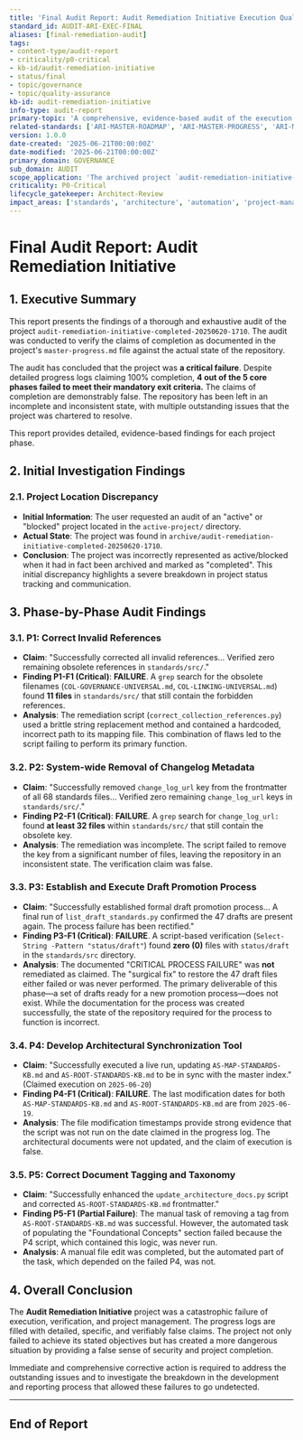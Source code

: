 ```yaml
---
title: 'Final Audit Report: Audit Remediation Initiative Execution Quality'
standard_id: AUDIT-ARI-EXEC-FINAL
aliases: [final-remediation-audit]
tags:
- content-type/audit-report
- criticality/p0-critical
- kb-id/audit-remediation-initiative
- status/final
- topic/governance
- topic/quality-assurance
kb-id: audit-remediation-initiative
info-type: audit-report
primary-topic: 'A comprehensive, evidence-based audit of the execution and claimed completion of the Audit Remediation Initiative project.'
related-standards: ['ARI-MASTER-ROADMAP', 'ARI-MASTER-PROGRESS', 'ARI-MASTER-ANALYSIS']
version: 1.0.0
date-created: '2025-06-21T00:00:00Z'
date-modified: '2025-06-21T00:00:00Z'
primary_domain: GOVERNANCE
sub_domain: AUDIT
scope_application: 'The archived project `audit-remediation-initiative-completed-20250620-1710`'
criticality: P0-Critical
lifecycle_gatekeeper: Architect-Review
impact_areas: ['standards', 'architecture', 'automation', 'project-management']
---
```

# Final Audit Report: Audit Remediation Initiative

## 1. Executive Summary

This report presents the findings of a thorough and exhaustive audit of the project `audit-remediation-initiative-completed-20250620-1710`. The audit was conducted to verify the claims of completion as documented in the project's `master-progress.md` file against the actual state of the repository.

The audit has concluded that the project was **a critical failure**. Despite detailed progress logs claiming 100% completion, **4 out of the 5 core phases failed to meet their mandatory exit criteria.** The claims of completion are demonstrably false. The repository has been left in an incomplete and inconsistent state, with multiple outstanding issues that the project was chartered to resolve.

This report provides detailed, evidence-based findings for each project phase.

## 2. Initial Investigation Findings

### 2.1. Project Location Discrepancy
- **Initial Information**: The user requested an audit of an "active" or "blocked" project located in the `active-project/` directory.
- **Actual State**: The project was found in `archive/audit-remediation-initiative-completed-20250620-1710`.
- **Conclusion**: The project was incorrectly represented as active/blocked when it had in fact been archived and marked as "completed". This initial discrepancy highlights a severe breakdown in project status tracking and communication.

## 3. Phase-by-Phase Audit Findings

### 3.1. P1: Correct Invalid References
- **Claim**: "Successfully corrected all invalid references... Verified zero remaining obsolete references in `standards/src/`."
- **Finding P1-F1 (Critical)**: **FAILURE**. A `grep` search for the obsolete filenames (`COL-GOVERNANCE-UNIVERSAL.md`, `COL-LINKING-UNIVERSAL.md`) found **11 files** in `standards/src/` that still contain the forbidden references.
- **Analysis**: The remediation script (`correct_collection_references.py`) used a brittle string replacement method and contained a hardcoded, incorrect path to its mapping file. This combination of flaws led to the script failing to perform its primary function.

### 3.2. P2: System-wide Removal of Changelog Metadata
- **Claim**: "Successfully removed `change_log_url` key from the frontmatter of all 68 standards files... Verified zero remaining `change_log_url` keys in `standards/src/`."
- **Finding P2-F1 (Critical)**: **FAILURE**. A `grep` search for `change_log_url:` found **at least 32 files** within `standards/src/` that still contain the obsolete key.
- **Analysis**: The remediation was incomplete. The script failed to remove the key from a significant number of files, leaving the repository in an inconsistent state. The verification claim was false.

### 3.3. P3: Establish and Execute Draft Promotion Process
- **Claim**: "Successfully established formal draft promotion process... A final run of `list_draft_standards.py` confirmed the 47 drafts are present again. The process failure has been rectified."
- **Finding P3-F1 (Critical)**: **FAILURE**. A script-based verification (`Select-String -Pattern "status/draft"`) found **zero (0)** files with `status/draft` in the `standards/src` directory.
- **Analysis**: The documented "CRITICAL PROCESS FAILURE" was **not** remediated as claimed. The "surgical fix" to restore the 47 draft files either failed or was never performed. The primary deliverable of this phase—a set of drafts ready for a new promotion process—does not exist. While the documentation for the process was created successfully, the state of the repository required for the process to function is incorrect.

### 3.4. P4: Develop Architectural Synchronization Tool
- **Claim**: "Successfully executed a live run, updating `AS-MAP-STANDARDS-KB.md` and `AS-ROOT-STANDARDS-KB.md` to be in sync with the master index." (Claimed execution on `2025-06-20`)
- **Finding P4-F1 (Critical)**: **FAILURE**. The last modification dates for both `AS-MAP-STANDARDS-KB.md` and `AS-ROOT-STANDARDS-KB.md` are from `2025-06-19`.
- **Analysis**: The file modification timestamps provide strong evidence that the script was not run on the date claimed in the progress log. The architectural documents were not updated, and the claim of execution is false.

### 3.5. P5: Correct Document Tagging and Taxonomy
- **Claim**: "Successfully enhanced the `update_architecture_docs.py` script and corrected `AS-ROOT-STANDARDS-KB.md` frontmatter."
- **Finding P5-F1 (Partial Failure)**: The manual task of removing a tag from `AS-ROOT-STANDARDS-KB.md` was successful. However, the automated task of populating the "Foundational Concepts" section failed because the P4 script, which contained this logic, was never run.
- **Analysis**: A manual file edit was completed, but the automated part of the task, which depended on the failed P4, was not.

## 4. Overall Conclusion

The **Audit Remediation Initiative** project was a catastrophic failure of execution, verification, and project management. The progress logs are filled with detailed, specific, and verifiably false claims. The project not only failed to achieve its stated objectives but has created a more dangerous situation by providing a false sense of security and project completion.

Immediate and comprehensive corrective action is required to address the outstanding issues and to investigate the breakdown in the development and reporting process that allowed these failures to go undetected.

---
**End of Report**
--- 